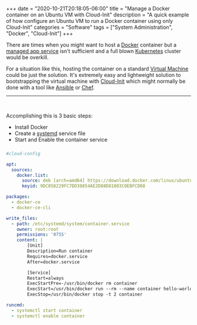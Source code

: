 +++
date = "2020-10-21T20:18:05-06:00"
title = "Manage a Docker container on an Ubuntu VM with Cloud-Init"
description = "A quick example of how configure an Ubuntu VM to run a Docker container using only Cloud-Init"
categories = "Software"
tags = ["System Administration", "Docker", "Cloud-Init"]
+++

There are times when you might want to host a [Docker](https://www.docker.com/) container but a [managed app service](https://azure.microsoft.com/en-us/services/app-service/) isn't sufficient and a full blown [Kubernetes](https://kubernetes.io/) cluster would be overkill.

For a situation like this, hosting the container on a standard [Virtual Machine](https://en.wikipedia.org/wiki/Virtual_machine) could be just the solution. It's extremely easy and lightweight solution to bootstrapping the virtual machine with [Cloud-Init](https://cloud-init.io/) which might normally be done with a tool like [Ansible](https://www.ansible.com/) or [Chef](https://www.chef.io/).

<hr/>
<br/>

Accomplishing this is 3 basic steps:

- Install Docker
- Create a [systemd](https://www.digitalocean.com/community/tutorials/understanding-systemd-units-and-unit-files) service file
- Start and Enable the container service

### 
```yaml
#cloud-config

apt:
  sources:
    docker.list:
      source: deb [arch=amd64] https://download.docker.com/linux/ubuntu $RELEASE stable
      keyid: 9DC858229FC7DD38854AE2D88D81803C0EBFCD88

packages:
  - docker-ce
  - docker-ce-cli

write_files:
  - path: /etc/systemd/system/container.service
    owner: root:root
    permissions: '0755'
    content: |
        [Unit]
        Description=Run container
        Requires=docker.service
        After=docker.service

        [Service]
        Restart=always
        ExecStartPre=-/usr/bin/docker rm container
        ExecStart=/usr/bin/docker run --rm --name container hello-world
        ExecStop=/usr/bin/docker stop -t 2 container

runcmd:
  - systemctl start container
  - systemctl enable container
```